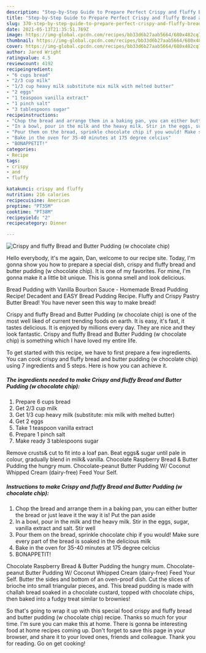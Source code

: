 ```yaml
---
description: "Step-by-Step Guide to Prepare Perfect Crispy and fluffy Bread and Butter Pudding (w chocolate chip)"
title: "Step-by-Step Guide to Prepare Perfect Crispy and fluffy Bread and Butter Pudding (w chocolate chip)"
slug: 370-step-by-step-guide-to-prepare-perfect-crispy-and-fluffy-bread-and-butter-pudding-w-chocolate-chip
date: 2021-05-13T21:35:51.769Z
image: https://img-global.cpcdn.com/recipes/bb33d6b27aab5664/680x482cq70/crispy-and-fluffy-bread-and-butter-pudding-w-chocolate-chip-recipe-main-photo.jpg
thumbnail: https://img-global.cpcdn.com/recipes/bb33d6b27aab5664/680x482cq70/crispy-and-fluffy-bread-and-butter-pudding-w-chocolate-chip-recipe-main-photo.jpg
cover: https://img-global.cpcdn.com/recipes/bb33d6b27aab5664/680x482cq70/crispy-and-fluffy-bread-and-butter-pudding-w-chocolate-chip-recipe-main-photo.jpg
author: Jared Wright
ratingvalue: 4.5
reviewcount: 4192
recipeingredient:
- "6 cups bread"
- "2/3 cup milk"
- "1/3 cup heavy milk substitute mix milk with melted butter"
- "2 eggs"
- "1 teaspoon vanilla extract"
- "1 pinch salt"
- "3 tablespoons sugar"
recipeinstructions:
- "Chop the bread and arrange them in a baking pan, you can either butter the bread or just leave it the way it is! Put the pan aside"
- "In a bowl, pour in the milk and the heavy milk. Stir in the eggs, sugar, vanilla extract and salt. Stir well"
- "Pour them on the bread, sprinkle chocolate chip if you would! Make sure every part of the bread is soaked in the delicious milk"
- "Bake in the oven for 35-40 minutes at 175 degree celcius"
- "BONAPPETIT!"
categories:
- Recipe
tags:
- crispy
- and
- fluffy

katakunci: crispy and fluffy 
nutrition: 216 calories
recipecuisine: American
preptime: "PT35M"
cooktime: "PT38M"
recipeyield: "2"
recipecategory: Dinner

---
```



![Crispy and fluffy Bread and Butter Pudding (w chocolate chip)](https://img-global.cpcdn.com/recipes/bb33d6b27aab5664/680x482cq70/crispy-and-fluffy-bread-and-butter-pudding-w-chocolate-chip-recipe-main-photo.jpg)

Hello everybody, it's me again, Dan, welcome to our recipe site. Today, I'm gonna show you how to prepare a special dish, crispy and fluffy bread and butter pudding (w chocolate chip). It is one of my favorites. For mine, I'm gonna make it a little bit unique. This is gonna smell and look delicious.

Bread Pudding with Vanilla Bourbon Sauce - Homemade Bread Pudding Recipe! Decadent and EASY Bread Pudding Recipe. Fluffy and Crispy Pastry Butter Bread! You have never seen this way to make bread!

Crispy and fluffy Bread and Butter Pudding (w chocolate chip) is one of the most well liked of current trending foods on earth. It is easy, it's fast, it tastes delicious. It is enjoyed by millions every day. They are nice and they look fantastic. Crispy and fluffy Bread and Butter Pudding (w chocolate chip) is something which I have loved my entire life.


To get started with this recipe, we have to first prepare a few ingredients. You can cook crispy and fluffy bread and butter pudding (w chocolate chip) using 7 ingredients and 5 steps. Here is how you can achieve it.

<!--inarticleads1-->

##### The ingredients needed to make Crispy and fluffy Bread and Butter Pudding (w chocolate chip):

1. Prepare 6 cups bread
1. Get 2/3 cup milk
1. Get 1/3 cup heavy milk (substitute: mix milk with melted butter)
1. Get 2 eggs
1. Take 1 teaspoon vanilla extract
1. Prepare 1 pinch salt
1. Make ready 3 tablespoons sugar


Remove crusts&amp; cut to fit into a loaf pan. Beat eggs&amp; sugar until pale in colour, gradually blend in milk&amp; vanilla. Chocolate Raspberry Bread &amp; Butter Pudding the hungry mum. Chocolate-peanut Butter Pudding W/ Coconut Whipped Cream (dairy-free) Feed Your Self. 

<!--inarticleads2-->

##### Instructions to make Crispy and fluffy Bread and Butter Pudding (w chocolate chip):

1. Chop the bread and arrange them in a baking pan, you can either butter the bread or just leave it the way it is! Put the pan aside
1. In a bowl, pour in the milk and the heavy milk. Stir in the eggs, sugar, vanilla extract and salt. Stir well
1. Pour them on the bread, sprinkle chocolate chip if you would! Make sure every part of the bread is soaked in the delicious milk
1. Bake in the oven for 35-40 minutes at 175 degree celcius
1. BONAPPETIT!


Chocolate Raspberry Bread &amp; Butter Pudding the hungry mum. Chocolate-peanut Butter Pudding W/ Coconut Whipped Cream (dairy-free) Feed Your Self. Butter the sides and bottom of an oven-proof dish. Cut the slices of brioche into small triangular pieces, and. This bread pudding is made with challah bread soaked in a chocolate custard, topped with chocolate chips, then baked into a fudgy treat similar to brownies! 

So that's going to wrap it up with this special food crispy and fluffy bread and butter pudding (w chocolate chip) recipe. Thanks so much for your time. I'm sure you can make this at home. There is gonna be interesting food at home recipes coming up. Don't forget to save this page in your browser, and share it to your loved ones, friends and colleague. Thank you for reading. Go on get cooking!
